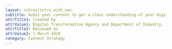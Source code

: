 ```yaml
---
layout: intros/intro_with_nav
subtitle: Audit your content to get a clear understanding of your digital estate or service. Create evidence to improve, remove or change.
attrTitle1: Created by
attrValue1: Digital Transformation Agency and Department of Industry, Innovation and Science
attrTitle2: Reviewed on
attrValue2: 1 March 2018
category: Content Strategy
---
```


